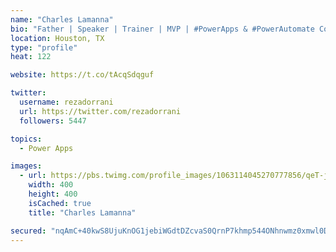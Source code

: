 ```yaml
---
name: "Charles Lamanna"
bio: "Father | Speaker | Trainer | MVP | #PowerApps & #PowerAutomate Community Super User | YouTuber Right-pointing triangle http://youtube.com/c/rezadorrani | Learn - Share - Clockwise rightwards and leftwards open circle arrows"
location: Houston, TX
type: "profile"
heat: 122

website: https://t.co/tAcqSdqguf

twitter:
  username: rezadorrani
  url: https://twitter.com/rezadorrani
  followers: 5447

topics:
  - Power Apps

images:
  - url: https://pbs.twimg.com/profile_images/1063114045270777856/qeT-jpWr_400x400.jpg
    width: 400
    height: 400
    isCached: true
    title: "Charles Lamanna"

secured: "nqAmC+40kwS8UjuKnOG1jebiWGdtDZcvaS0QrnP7khmp544ONhnwmz0xmwl0DmQXBjnrYMVN+dmYFjiUJr0zAP/27DGyiezBWsaY2q+gQwzJJOjsU58XJkO17HcsQ8CLOvHSk/t7LNEPC7N5rwaPaQI7kllAZ+1G4BDK2GdAcEpXm5xntZChTeQAjamIQTJ3blKVpildpEpSku0iV/Ex0tyePPi16HiafMg8mfrVCp4L/SkxDkCwbNaJjHmHGitZ9Al618HLVenRVGXIg3FmSRle7qQLhMccPLJyg7uMRb5Lo+wX+EHx8ciABztVhLfPUvPL0hBDj3rT7oUtNYwYJPqtWBz9Njf3olKG8jUTYKbpAXfrKwPn2Vo71Tr4rA5aJwrxagI3SB7me76g4JqWwpiYWzp4YJ3qw4+mOv/Wq5A=;VrviWAFmtrz+0YQjYdYWoQ=="
---
```


